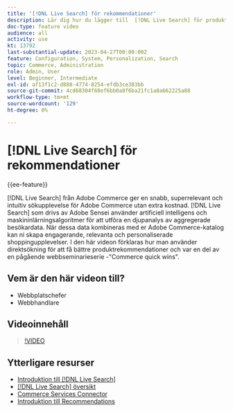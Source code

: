 ```yaml
---
title: '[!DNL Live Search] för rekommendationer'
description: Lär dig hur du lägger till  [!DNL Live Search] för produktrekommendationer i din butik och skapar engagerande, relevanta och personaliserade shoppingupplevelser.
doc-type: feature video
audience: all
activity: use
kt: 13792
last-substantial-update: 2023-04-27T00:00:00Z
feature: Configuration, System, Personalization, Search
topic: Commerce, Administration
role: Admin, User
level: Beginner, Intermediate
exl-id: af13f1c2-d888-4774-8254-efdb3ce383bb
source-git-commit: 4cd68304f60ef6bb0a8f6ba21fc1a8a662225a88
workflow-type: tm+mt
source-wordcount: '129'
ht-degree: 0%

---
```


# [!DNL Live Search] för rekommendationer

{{ee-feature}}

[!DNL Live Search] från Adobe Commerce ger en snabb, superrelevant och intuitiv sökupplevelse för Adobe Commerce utan extra kostnad. [!DNL Live Search] som drivs av Adobe Sensei använder artificiell intelligens och maskininlärningsalgoritmer för att utföra en djupanalys av aggregerade besökardata. När dessa data kombineras med er Adobe Commerce-katalog kan ni skapa engagerande, relevanta och personaliserade shoppingupplevelser. I den här videon förklaras hur man använder direktsökning för att få bättre produktrekommendationer och var en del av en pågående webbseminarieserie -&quot;Commerce quick wins&quot;.

## Vem är den här videon till?

- Webbplatschefer
- Webbhandlare

## Videoinnehåll

>[!VIDEO](https://video.tv.adobe.com/v/3430763?quality=12&learn=on&captions=swe)


## Ytterligare resurser

- [Introduktion till [!DNL Live Search]](https://experienceleague.adobe.com/docs/commerce-learn/tutorials/marketing/live-search.html?lang=sv-SE)
- [[!DNL Live Search] översikt](https://experienceleague.adobe.com/docs/commerce-merchant-services/live-search/overview.html?lang=sv-SE)
- [Commerce Services Connector](https://experienceleague.adobe.com/docs/commerce-merchant-services/user-guides/integration-services/saas.html?lang=sv-SE)
- [Introduktion till Recommendations](https://experienceleague.adobe.com/docs/commerce-merchant-services/product-recommendations/overview.html?lang=sv-SE)
